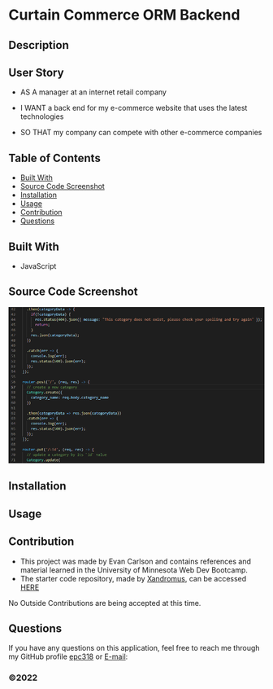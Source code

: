# Curtain Commerce ORM Backend

## Description

## User Story
* AS A manager at an internet retail company

* I WANT a back end for my e-commerce website that uses the latest technologies

* SO THAT my company can compete with other e-commerce companies


## Table of Contents
- [Built With](#languages)
- [Source Code Screenshot](#Code)
- [Installation](#Install)
- [Usage](#Usage)
- [Contribution](#contributing)
- [Questions](#questions)

## Built With
* JavaScript

## Source Code Screenshot
![Source Code Example](images/source_code_ex.png)

## Installation


## Usage


## Contribution
- This project was made by Evan Carlson and contains references and material learned in the University of Minnesota Web Dev Bootcamp.
- The starter code repository, made by [Xandromus](https://github.com/Xandromus), can be accessed [HERE](https://github.com/coding-boot-camp/fantastic-umbrella)


No Outside Contributions are being accepted at this time.

## Questions
If you have any questions on this application, feel free to reach me through my GitHub profile [epc318](https://github.com/epc318) or [E-mail](carl4917@umn.edu):


### ©️2022 